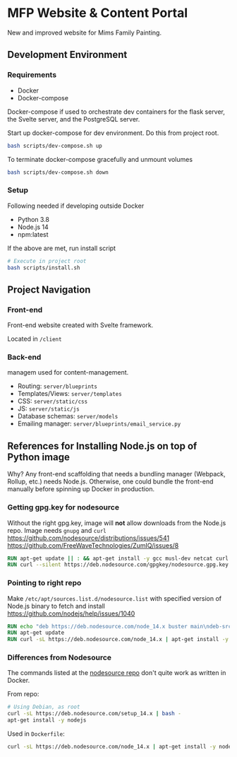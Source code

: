 # MFP Website & Content Portal

New and improved website for Mims Family Painting.

## Development Environment

### Requirements

- Docker
- Docker-compose

Docker-compose if used to orchestrate dev containers for the flask server, the Svelte server, and the PostgreSQL server.

Start up docker-compose for dev environment. Do this from project root.

```bash
bash scripts/dev-compose.sh up
```

To terminate docker-compose gracefully and unmount volumes

```bash
bash scripts/dev-compose.sh down
```

### Setup

Following needed if developing outside Docker

- Python 3.8
- Node.js 14
- npm:latest

If the above are met, run install script

```bash
# Execute in project root
bash scripts/install.sh
```

## Project Navigation

### Front-end

Front-end website created with Svelte framework.

Located in `/client`

### Back-end

managem used for content-management.

- Routing: `server/blueprints`
- Templates/Views: `server/templates`
- CSS: `server/static/css`
- JS: `server/static/js`
- Database schemas: `server/models`
- Emailing manager: `server/blueprints/email_service.py`

## References for Installing Node.js on top of Python image

Why? Any front-end scaffolding that needs a bundling manager (Webpack, Rollup, etc.) needs Node.js. Otherwise, one could bundle the front-end manually before spinning up Docker in production.

### Getting gpg.key for nodesource

Without the right gpg.key, image will **not** allow downloads from the Node.js repo. Image needs `gnupg` and `curl`
https://github.com/nodesource/distributions/issues/541
https://github.com/FreeWaveTechnologies/ZumIQ/issues/8

```Dockerfile
RUN apt-get update || : && apt-get install -y gcc musl-dev netcat curl gnupg
RUN curl --silent https://deb.nodesource.com/gpgkey/nodesource.gpg.key | apt-key add -
```

### Pointing to right repo

Make `/etc/apt/sources.list.d/nodesource.list` with specified version of Node.js binary to fetch and install
https://github.com/nodejs/help/issues/1040

```Dockerfile
RUN echo "deb https://deb.nodesource.com/node_14.x buster main\ndeb-src https://deb.nodesource.com/node_14.x buster main" > /etc/apt/sources.list.d/nodesource.list
RUN apt-get update
RUN curl -sL https://deb.nodesource.com/node_14.x | apt-get install -y nodejs
```

### Differences from Nodesource

The commands listed at the [nodesource repo](https://github.com/nodesource/distributions) don't quite work as written in Docker.

From repo:

```bash
# Using Debian, as root
curl -sL https://deb.nodesource.com/setup_14.x | bash -
apt-get install -y nodejs
```

Used in `Dockerfile`:

```bash
curl -sL https://deb.nodesource.com/node_14.x | apt-get install -y nodejs
```
